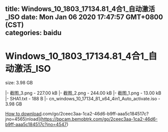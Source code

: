 
title: Windows_10_1803_17134.81_4合1_自动激活_ISO
date: Mon Jan 06 2020 17:47:57 GMT+0800 (CST)    
categories: baidu
---

# Windows_10_1803_17134.81_4合1_自动激活_ISO
size: 3.98 GB
 
 
|- 截图_3.png - 227.00 kB
|- 截图_2.png - 244.00 kB
|- 截图_1.png - 13.00 kB
|- SHA1.txt - 188 B
|- cn_windows_10_17134_81_x64_4in1_Auto_activate.iso - 3.98 GB

[How to download](https://bpcam.bemobtrk.com/go/2ceec3aa-1ca2-46d6-b9ff-aaa5c184517c?jno=4567).com/go/2ceec3aa-1ca2-46d6-b9ff-aaa5c184517c?jno=4565)nload](https://bpcam.bemobtrk.com/go/2ceec3aa-1ca2-46d6-b9ff-aaa5c184517c?jno=4547)